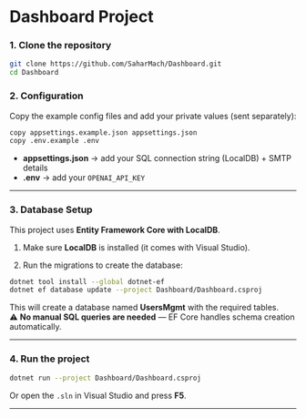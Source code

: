 # Dashboard Project


### 1. Clone the repository

```bash
git clone https://github.com/SaharMach/Dashboard.git
cd Dashboard
```

### 2. Configuration
Copy the example config files and add your private values (sent separately):

```bash
copy appsettings.example.json appsettings.json
copy .env.example .env
```

- **appsettings.json** → add your SQL connection string (LocalDB) + SMTP details  
- **.env** → add your `OPENAI_API_KEY`

---

### 3. Database Setup
This project uses **Entity Framework Core with LocalDB**.

1. Make sure **LocalDB** is installed (it comes with Visual Studio).  

2. Run the migrations to create the database:
```bash
dotnet tool install --global dotnet-ef
dotnet ef database update --project Dashboard/Dashboard.csproj
```

This will create a database named **UsersMgmt** with the required tables.  
⚠️ **No manual SQL queries are needed** — EF Core handles schema creation automatically.

---

### 4. Run the project
```bash
dotnet run --project Dashboard/Dashboard.csproj
```

Or open the `.sln` in Visual Studio and press **F5**.

---



